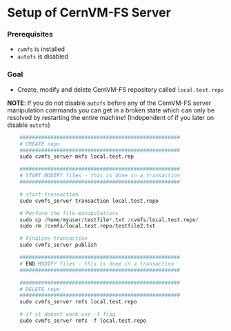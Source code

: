 # Setup of CernVM-FS Server

### Prerequisites
- `cvmfs` is installed
- `autofs` is disabled

### Goal
 - Create, modify and delete CernVM-FS repository called `local.test.repo` 

**NOTE**: If you do not disable `autofs` before any of the CernVM-FS server manipulation commands you can get in a broken state which can only be resolved by restarting the entire machine! (Independent of if you later on disable `autofs`)

```py
    ####################################################
    # CREATE repo
    ####################################################
    sudo cvmfs_server mkfs local.test.rep

    ####################################################
    # START MODIFY files - this is done in a transaction
    ####################################################

    # start transaction
    sudo cvmfs_server transaction local.test.repo

    # Perform the file manipulations
    sudo cp /home/myuser/testfile*.txt /cvmfs/local.test.repo/
    sudo rm /cvmfs/local.test.repo/testfile2.txt

    # Finalize transaction
    sudo cvmfs_server publish 

    ####################################################
    # END MODIFY files - this is done in a transaction
    ####################################################

    ####################################################
    # DELETE repo
    ####################################################
    sudo cvmfs_server rmfs local.test.repo

    # if it doesnt work use -f flag
    sudo cvmfs_server rmfs -f local.test.repo
```
